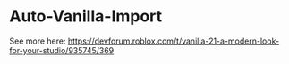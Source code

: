# Auto-Vanilla-Import

See more here: https://devforum.roblox.com/t/vanilla-21-a-modern-look-for-your-studio/935745/369

